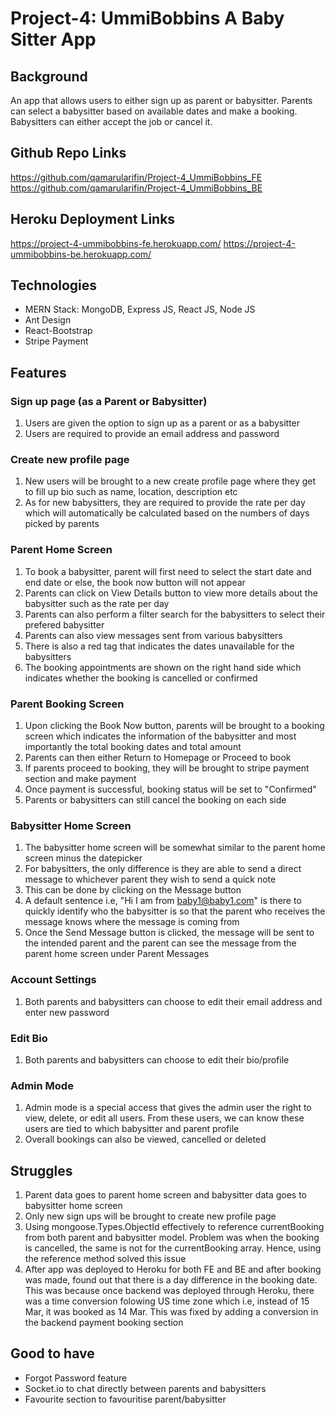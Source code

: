 # Project-4: UmmiBobbins A Baby Sitter App

## Background

An app that allows users to either sign up as parent or babysitter. Parents can select a babysitter based on available dates and make a booking. Babysitters can either accept the job or cancel it.

## Github Repo Links

https://github.com/qamarularifin/Project-4_UmmiBobbins_FE
https://github.com/qamarularifin/Project-4_UmmiBobbins_BE

## Heroku Deployment Links

https://project-4-ummibobbins-fe.herokuapp.com/
https://project-4-ummibobbins-be.herokuapp.com/

## Technologies

- MERN Stack: MongoDB, Express JS, React JS, Node JS
- Ant Design
- React-Bootstrap
- Stripe Payment

## Features

### Sign up page (as a Parent or Babysitter)

1. Users are given the option to sign up as a parent or as a babysitter
2. Users are required to provide an email address and password

### Create new profile page

1. New users will be brought to a new create profile page where they get to fill up bio such as name, location, description etc
2. As for new babysitters, they are required to provide the rate per day which will automatically be calculated based on the numbers of days picked by parents

### Parent Home Screen

1. To book a babysitter, parent will first need to select the start date and end date or else, the book now button will not appear
2. Parents can click on View Details button to view more details about the babysitter such as the rate per day
3. Parents can also perform a filter search for the babysitters to select their prefered babysitter
4. Parents can also view messages sent from various babysitters
5. There is also a red tag that indicates the dates unavailable for the babysitters
6. The booking appointments are shown on the right hand side which indicates whether the booking is cancelled or confirmed

### Parent Booking Screen

1. Upon clicking the Book Now button, parents will be brought to a booking screen which indicates the information of the babysitter and most importantly the total booking dates and total amount
2. Parents can then either Return to Homepage or Proceed to book
3. If parents proceed to booking, they will be brought to stripe payment section and make payment
4. Once payment is successful, booking status will be set to "Confirmed"
5. Parents or babysitters can still cancel the booking on each side

### Babysitter Home Screen

1. The babysitter home screen will be somewhat similar to the parent home screen minus the datepicker
2. For babysitters, the only difference is they are able to send a direct message to whichever parent they wish to send a quick note
3. This can be done by clicking on the Message button
4. A default sentence i.e, "Hi I am from baby1@baby1.com" is there to quickly identify who the babysitter is so that the parent who receives the message knows where the message is coming from
5. Once the Send Message button is clicked, the message will be sent to the intended parent and the parent can see the message from the parent home screen under Parent Messages

### Account Settings

1. Both parents and babysitters can choose to edit their email address and enter new password

### Edit Bio

1. Both parents and babysitters can choose to edit their bio/profile

### Admin Mode

1. Admin mode is a special access that gives the admin user the right to view, delete, or edit all users. From these users, we can know these users are tied to which babysitter and parent profile
2. Overall bookings can also be viewed, cancelled or deleted

## Struggles

1. Parent data goes to parent home screen and babysitter data goes to babysitter home screen
2. Only new sign ups will be brought to create new profile page
3. Using mongoose.Types.ObjectId effectively to reference currentBooking from both parent and babysitter model. Problem was when the booking is cancelled, the same is not for the currentBooking array. Hence, using the reference method solved this issue
4. After app was deployed to Heroku for both FE and BE and after booking was made, found out that there is a day difference in the booking date. This was because once backend was deployed through Heroku, there was a time conversion folowing US time zone which i.e, instead of 15 Mar, it was booked as 14 Mar. This was fixed by adding a conversion in the backend payment booking section

## Good to have

- Forgot Password feature
- Socket.io to chat directly between parents and babysitters
- Favourite section to favouritise parent/babysitter
